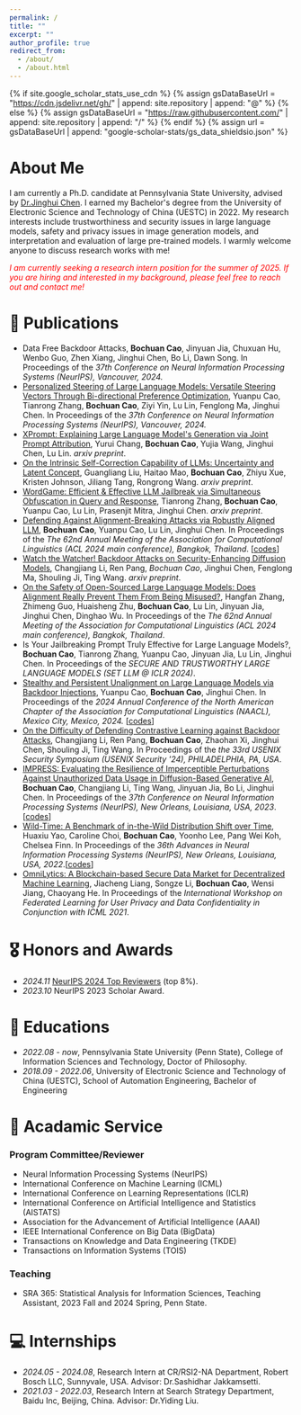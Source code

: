 ```yaml
---
permalink: /
title: ""
excerpt: ""
author_profile: true
redirect_from: 
  - /about/
  - /about.html
---
```


{% if site.google_scholar_stats_use_cdn %}
{% assign gsDataBaseUrl = "https://cdn.jsdelivr.net/gh/" | append: site.repository | append: "@" %}
{% else %}
{% assign gsDataBaseUrl = "https://raw.githubusercontent.com/" | append: site.repository | append: "/" %}
{% endif %}
{% assign url = gsDataBaseUrl | append: "google-scholar-stats/gs_data_shieldsio.json" %}

<span class='anchor' id='about-me'></span>
# About Me

I am currently a Ph.D. candidate at Pennsylvania State University, advised by [Dr.Jinghui Chen](https://jinghuichen.github.io/). I earned my Bachelor's degree from the University of Electronic Science and Technology of China (UESTC) in 2022. My research interests include trustworthiness and security issues in large language models, safety and privacy issues in image generation models, and interpretation and evaluation of large pre-trained models. I warmly welcome anyone to discuss research works with me!

<em style="color: red;">I am currently seeking a research intern position for the summer of 2025. If you are hiring and interested in my background, please feel free to reach out and contact me!</em>

<!-- My research interest includes neural machine translation and computer vision. I have published more than 100 papers at the top international AI conferences with total <a href='https://scholar.google.com/citations?user=DhtAFkwAAAAJ'>google scholar citations <strong><span id='total_cit'>260000+</span></strong></a> (You can also use google scholar badge <a href='https://scholar.google.com/citations?user=DhtAFkwAAAAJ'><img src="https://img.shields.io/endpoint?url={{ url | url_encode }}&logo=Google%20Scholar&labelColor=f6f6f6&color=9cf&style=flat&label=citations"></a>). -->


<!-- # 🔥 News
- *2022.02*: &nbsp;🎉🎉 Lorem ipsum dolor sit amet, consectetur adipiscing elit. Vivamus ornare aliquet ipsum, ac tempus justo dapibus sit amet. 
- *2022.02*: &nbsp;🎉🎉 Lorem ipsum dolor sit amet, consectetur adipiscing elit. Vivamus ornare aliquet ipsum, ac tempus justo dapibus sit amet.  -->

# 📝 Publications 

<!-- <div class='paper-box'><div class='paper-box-image'><div><div class="badge">CVPR 2016</div><img src='images/500x300.png' alt="sym" width="100%"></div></div>
<div class='paper-box-text' markdown="1">

[Deep Residual Learning for Image Recognition](https://openaccess.thecvf.com/content_cvpr_2016/papers/He_Deep_Residual_Learning_CVPR_2016_paper.pdf)

**Kaiming He**, Xiangyu Zhang, Shaoqing Ren, Jian Sun

[**Project**](https://scholar.google.com/citations?view_op=view_citation&hl=zh-CN&user=DhtAFkwAAAAJ&citation_for_view=DhtAFkwAAAAJ:ALROH1vI_8AC) <strong><span class='show_paper_citations' data='DhtAFkwAAAAJ:ALROH1vI_8AC'></span></strong>
- Lorem ipsum dolor sit amet, consectetur adipiscing elit. Vivamus ornare aliquet ipsum, ac tempus justo dapibus sit amet. 
</div>
</div> -->


- Data Free Backdoor Attacks, **Bochuan Cao**, Jinyuan Jia, Chuxuan Hu, Wenbo Guo, Zhen Xiang, Jinghui Chen, Bo Li, Dawn Song. In Proceedings of the *37th Conference on Neural Information Processing Systems (NeurIPS), Vancouver, 2024.*
- [Personalized Steering of Large Language Models: Versatile Steering Vectors Through Bi-directional Preference Optimization](https://arxiv.org/abs/2406.00045), Yuanpu Cao, Tianrong Zhang, **Bochuan Cao**, Ziyi Yin, Lu Lin, Fenglong Ma, Jinghui Chen. In Proceedings of the *37th Conference on Neural Information Processing Systems (NeurIPS), Vancouver, 2024.*
- [XPrompt: Explaining Large Language Model's Generation via Joint Prompt Attribution](https://arxiv.org/abs/2405.20404), Yurui Chang, **Bochuan Cao**, Yujia Wang, Jinghui Chen, Lu Lin. *arxiv preprint*.
- [On the Intrinsic Self-Correction Capability of LLMs: Uncertainty and Latent Concept](https://arxiv.org/abs/2406.02378), Guangliang Liu, Haitao Mao, **Bochuan Cao**, Zhiyu Xue, Kristen Johnson, Jiliang Tang, Rongrong Wang. *arxiv preprint*.
- [WordGame: Efficient & Effective LLM Jailbreak via Simultaneous Obfuscation in Query and Response](https://arxiv.org/abs/2405.14023), Tianrong Zhang, **Bochuan Cao**, Yuanpu Cao, Lu Lin, Prasenjit Mitra, Jinghui Chen. *arxiv preprint*.
- [Defending Against Alignment-Breaking Attacks via Robustly Aligned LLM](https://arxiv.org/abs/2309.14348), **Bochuan Cao**, Yuanpu Cao, Lu Lin, Jinghui Chen. In Proceedings of the *The 62nd Annual Meeting of the Association for Computational Linguistics (ACL 2024 main conference), Bangkok, Thailand*. \[[codes](https://github.com/AAAAAAsuka/llm_defends)\]
- [Watch the Watcher! Backdoor Attacks on Security-Enhancing Diffusion Models](https://arxiv.org/abs/2406.09669), Changjiang Li, Ren Pang, *Bochuan Cao*, Jinghui Chen, Fenglong Ma, Shouling Ji, Ting Wang. *arxiv preprint*.
- [On the Safety of Open-Sourced Large Language Models: Does Alignment Really Prevent Them From Being Misused?](https://arxiv.org/abs/2310.01581), Hangfan Zhang, Zhimeng Guo, Huaisheng Zhu, **Bochuan Cao**, Lu Lin, Jinyuan Jia, Jinghui Chen, Dinghao Wu. In Proceedings of the *The 62nd Annual Meeting of the Association for Computational Linguistics (ACL 2024 main conference), Bangkok, Thailand*.
- Is Your Jailbreaking Prompt Truly Effective for Large Language Models?, **Bochuan Cao**, Tianrong Zhang, Yuanpu Cao, Jinyuan Jia, Lu Lin, Jinghui Chen. In Proceedings of the *SECURE AND TRUSTWORTHY LARGE LANGUAGE MODELS (SET LLM @ ICLR 2024)*. 
- [Stealthy and Persistent Unalignment on Large Language Models via Backdoor Injections](https://arxiv.org/abs/2312.00027), Yuanpu Cao, **Bochuan Cao**, Jinghui Chen. In Proceedings of the *2024 Annual Conference of the North American Chapter of the Association for Computational Linguistics (NAACL), Mexico City, Mexico, 2024.* \[[codes](https://github.com/CaoYuanpu/BackdoorUnalign)\]
- [On the Difficulty of Defending Contrastive Learning against Backdoor Attacks](https://arxiv.org/abs/2312.09057), Changjiang Li, Ren Pang, **Bochuan Cao**, Zhaohan Xi, Jinghui Chen, Shouling Ji, Ting Wang. In Proceedings of the *the 33rd USENIX Security Symposium (USENIX Security '24), PHILADELPHIA, PA, USA*.
- [IMPRESS: Evaluating the Resilience of Imperceptible Perturbations Against Unauthorized Data Usage in Diffusion-Based Generative AI](https://arxiv.org/abs/2310.19248), **Bochuan Cao**,  Changjiang Li, Ting Wang, Jinyuan Jia, Bo Li, Jinghui Chen. In Proceedings of the *37th Conference on Neural Information Processing Systems (NeurIPS), New Orleans, Louisiana, USA, 2023*. \[[codes](https://github.com/AAAAAAsuka/Impress/tree/main)\]
- [Wild-Time: A Benchmark of in-the-Wild Distribution Shift over Time](https://arxiv.org/abs/2211.14238), Huaxiu Yao, Caroline Choi, **Bochuan Cao**, Yoonho Lee, Pang Wei Koh, Chelsea Finn. In Proceedings of the *36th Advances in Neural Information Processing Systems (NeurIPS), New Orleans, Louisiana, USA, 2022*.\[[codes](https://github.com/huaxiuyao/Wild-Time)\]
- [OmniLytics: A Blockchain-based Secure Data Market for Decentralized Machine Learning](https://arxiv.org/abs/2107.05252), Jiacheng Liang, Songze Li, **Bochuan Cao**, Wensi Jiang, Chaoyang He. In Proceedings of the *International Workshop on Federated Learning for User Privacy and Data Confidentiality in Conjunction with ICML 2021*.

# 🎖 Honors and Awards
- *2024.11* [NeurIPS 2024 Top Reviewers](https://neurips.cc/Conferences/2024/ProgramCommittee#top-reviewers) (top 8%).
- *2023.10* NeurIPS 2023 Scholar Award.

# 📖 Educations
- *2022.08 - now*, Pennsylvania State University (Penn State), College of Information Sciences and Technology, Doctor of Philosophy. 
- *2018.09 - 2022.06*, University of Electronic Science and Technology of China (UESTC), School of Automation Engineering, Bachelor of Engineering

# 💬 Acadamic Service
### Program Committee/Reviewer
- Neural Information Processing Systems (NeurIPS)
- International Conference on Machine Learning (ICML)
- International Conference on Learning Representations (ICLR)
- International Conference on Artificial Intelligence and Statistics (AISTATS)
- Association for the Advancement of Artificial Intelligence (AAAI)
- IEEE International Conference on Big Data (BigData)
- Transactions on Knowledge and Data Engineering (TKDE)
- Transactions on Information Systems (TOIS)

### Teaching
 - SRA 365: Statistical Analysis for Information Sciences, Teaching Assistant, 2023 Fall and 2024 Spring, Penn State.

# 💻 Internships
- *2024.05 - 2024.08*, Research Intern at CR/RSI2-NA Department, Robert Bosch LLC, Sunnyvale, USA. Advisor: Dr.Sashidhar Jakkamsetti.
- *2021.03 - 2022.03*, Research Intern at Search Strategy Department, Baidu Inc, Beijing, China. Advisor: Dr.Yiding Liu.

